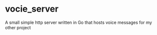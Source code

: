 # vocie_server
A small simple http server written in Go that hosts voice messages for my other project
